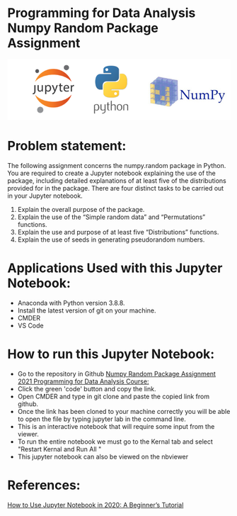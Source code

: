 # Programming for Data Analysis Numpy Random Package Assignment 


![Logos](https://github.com/katel85/numpy.random-assignment-/blob/main/Images/readmeimage.PNG)



# Problem statement:
The following assignment concerns the numpy.random package in Python. You are
required to create a Jupyter notebook explaining the use of the package, including
detailed explanations of at least five of the distributions provided for in the package.
There are four distinct tasks to be carried out in your Jupyter notebook.
1. Explain the overall purpose of the package.
2. Explain the use of the “Simple random data” and “Permutations” functions.
3. Explain the use and purpose of at least five “Distributions” functions.
4. Explain the use of seeds in generating pseudorandom numbers.

# Applications Used with this Jupyter Notebook:
- Anaconda with Python version 3.8.8.
- Install the latest version of git on your machine.
- CMDER
- VS Code

# How to run this Jupyter Notebook:

- Go to the repository in Github [Numpy Random Package Assignment 2021 Programming for Data Analysis Course:](https://github.com/katel85/numpy.random-assignment-) 
- Click the green 'code' button and copy the link.
- Open CMDER and type in git clone and paste the copied link from github.
- Once the link has been cloned to your machine correctly you will be able to open the file by typing jupyter lab in the command line.
- This is an interactive notebook that will require some input from the viewer. 
- To run the entire notebook we must go to the Kernal tab and select "Restart Kernal and Run All "
- This jupyter notebook can also be viewed on the nbviewer 

# References:

[How to Use Jupyter Notebook in 2020: A Beginner’s Tutorial](https://www.dataquest.io/blog/jupyter-notebook-tutorial/)


